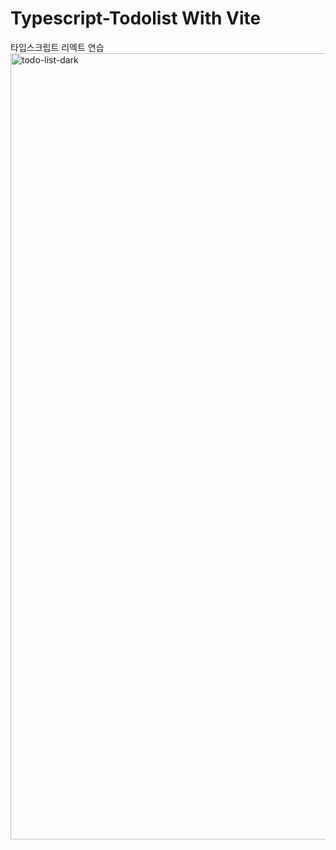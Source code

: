 # Typescript-Todolist With Vite

타입스크립트 리엑트 연습
<img width="1258" alt="todo-list-dark" src="https://user-images.githubusercontent.com/51188350/214879850-0e544623-e4c3-4849-88a2-03b12aeed406.png">
